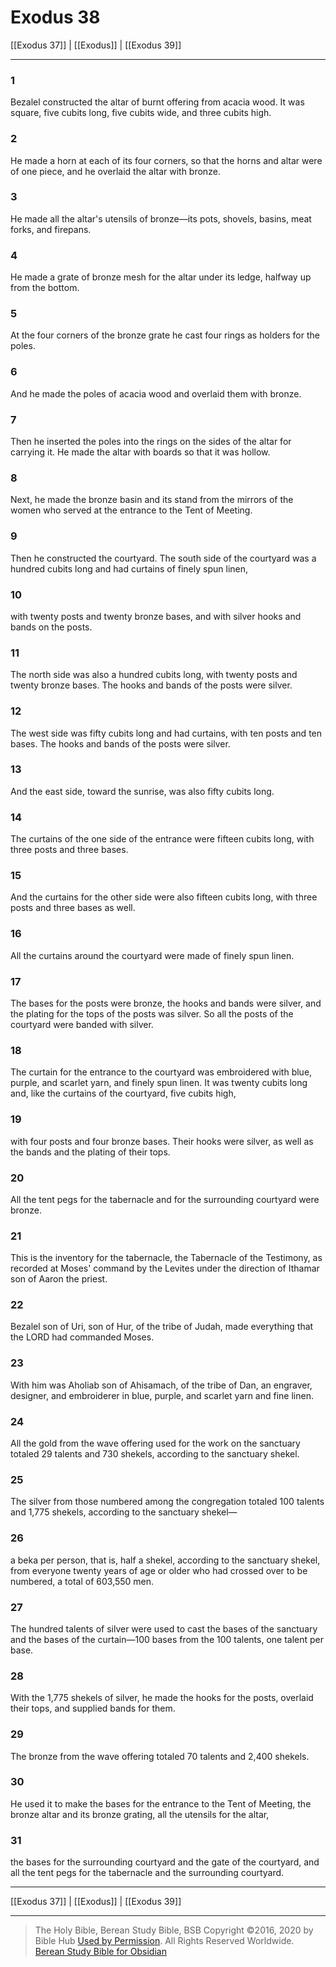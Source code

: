 # Exodus 38

[[Exodus 37]] | [[Exodus]] | [[Exodus 39]]

---

### 1
Bezalel constructed the altar of burnt offering from acacia wood. It was square, five cubits long, five cubits wide, and three cubits high.

### 2
He made a horn at each of its four corners, so that the horns and altar were of one piece, and he overlaid the altar with bronze.

### 3
He made all the altar's utensils of bronze—its pots, shovels, basins, meat forks, and firepans.

### 4
He made a grate of bronze mesh for the altar under its ledge, halfway up from the bottom.

### 5
At the four corners of the bronze grate he cast four rings as holders for the poles.

### 6
And he made the poles of acacia wood and overlaid them with bronze.

### 7
Then he inserted the poles into the rings on the sides of the altar for carrying it. He made the altar with boards so that it was hollow.

### 8
Next, he made the bronze basin and its stand from the mirrors of the women who served at the entrance to the Tent of Meeting.

### 9
Then he constructed the courtyard. The south side of the courtyard was a hundred cubits long and had curtains of finely spun linen,

### 10
with twenty posts and twenty bronze bases, and with silver hooks and bands on the posts.

### 11
The north side was also a hundred cubits long, with twenty posts and twenty bronze bases. The hooks and bands of the posts were silver.

### 12
The west side was fifty cubits long and had curtains, with ten posts and ten bases. The hooks and bands of the posts were silver.

### 13
And the east side, toward the sunrise, was also fifty cubits long.

### 14
The curtains of the one side of the entrance were fifteen cubits long, with three posts and three bases.

### 15
And the curtains for the other side were also fifteen cubits long, with three posts and three bases as well.

### 16
All the curtains around the courtyard were made of finely spun linen.

### 17
The bases for the posts were bronze, the hooks and bands were silver, and the plating for the tops of the posts was silver. So all the posts of the courtyard were banded with silver.

### 18
The curtain for the entrance to the courtyard was embroidered with blue, purple, and scarlet yarn, and finely spun linen. It was twenty cubits long and, like the curtains of the courtyard, five cubits high,

### 19
with four posts and four bronze bases. Their hooks were silver, as well as the bands and the plating of their tops.

### 20
All the tent pegs for the tabernacle and for the surrounding courtyard were bronze.

### 21
This is the inventory for the tabernacle, the Tabernacle of the Testimony, as recorded at Moses' command by the Levites under the direction of Ithamar son of Aaron the priest.

### 22
Bezalel son of Uri, son of Hur, of the tribe of Judah, made everything that the LORD had commanded Moses.

### 23
With him was Aholiab son of Ahisamach, of the tribe of Dan, an engraver, designer, and embroiderer in blue, purple, and scarlet yarn and fine linen.

### 24
All the gold from the wave offering used for the work on the sanctuary totaled 29 talents and 730 shekels, according to the sanctuary shekel.

### 25
The silver from those numbered among the congregation totaled 100 talents and 1,775 shekels, according to the sanctuary shekel—

### 26
a beka per person, that is, half a shekel, according to the sanctuary shekel, from everyone twenty years of age or older who had crossed over to be numbered, a total of 603,550 men.

### 27
The hundred talents of silver were used to cast the bases of the sanctuary and the bases of the curtain—100 bases from the 100 talents, one talent per base.

### 28
With the 1,775 shekels of silver, he made the hooks for the posts, overlaid their tops, and supplied bands for them.

### 29
The bronze from the wave offering totaled 70 talents and 2,400 shekels.

### 30
He used it to make the bases for the entrance to the Tent of Meeting, the bronze altar and its bronze grating, all the utensils for the altar,

### 31
the bases for the surrounding courtyard and the gate of the courtyard, and all the tent pegs for the tabernacle and the surrounding courtyard.

---

[[Exodus 37]] | [[Exodus]] | [[Exodus 39]]

---

> The Holy Bible, Berean Study Bible, BSB
> Copyright &copy;2016, 2020 by Bible Hub
> [Used by Permission](https://berean.bible/terms.htm). All Rights Reserved Worldwide.
> [Berean Study Bible for Obsidian](https://github.com/gapmiss/berean-study-bible-for-obsidian)

